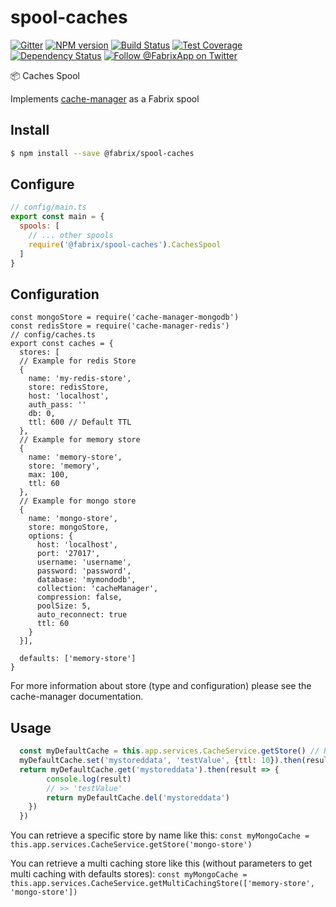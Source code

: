 # spool-caches

[![Gitter][gitter-image]][gitter-url]
[![NPM version][npm-image]][npm-url]
[![Build Status][ci-image]][ci-url]
[![Test Coverage][coverage-image]][coverage-url]
[![Dependency Status][daviddm-image]][daviddm-url]
[![Follow @FabrixApp on Twitter][twitter-image]][twitter-url]

:package: Caches Spool

Implements [cache-manager](https://www.npmjs.com/package/cache-manager) as a Fabrix spool

## Install
```sh
$ npm install --save @fabrix/spool-caches
```

## Configure

```js
// config/main.ts
export const main = {
  spools: [
    // ... other spools
    require('@fabrix/spool-caches').CachesSpool
  ]
}
```

## Configuration

```
const mongoStore = require('cache-manager-mongodb')
const redisStore = require('cache-manager-redis')
// config/caches.ts
export const caches = {
  stores: [
  // Example for redis Store
  {
    name: 'my-redis-store',
    store: redisStore,
    host: 'localhost',
    auth_pass: ''
    db: 0,
    ttl: 600 // Default TTL
  },
  // Example for memory store
  {
    name: 'memory-store',
    store: 'memory',
    max: 100,
    ttl: 60
  },
  // Example for mongo store
  {
    name: 'mongo-store',
    store: mongoStore,
    options: {
      host: 'localhost',
      port: '27017',
      username: 'username',
      password: 'password',
      database: 'mymondodb',
      collection: 'cacheManager',
      compression: false,
      poolSize: 5,
      auto_reconnect: true
      ttl: 60
    }
  }],

  defaults: ['memory-store']
}
```

For more information about store (type and configuration) please see the cache-manager documentation.

## Usage

```JavaScript
  const myDefaultCache = this.app.services.CacheService.getStore() // Return the first store into defaults config
  myDefaultCache.set('mystoreddata', 'testValue', {ttl: 10}).then(result => {
  return myDefaultCache.get('mystoreddata').then(result => {
        console.log(result)
        // >> 'testValue'
        return myDefaultCache.del('mystoreddata')
    })
  })

```

You can retrieve a specific store by name like this: 
`const myMongoCache = this.app.services.CacheService.getStore('mongo-store')`

You can retrieve a multi caching store like this (without parameters to get multi caching with defaults stores): 
`const myMongoCache = this.app.services.CacheService.getMultiCachingStore(['memory-store', 'mongo-store'])`

[npm-image]: https://img.shields.io/npm/v/@fabrix/spool-caches.svg?style=flat-square
[npm-url]: https://npmjs.org/package/@fabrix/spool-caches
[ci-image]: https://img.shields.io/circleci/project/github/fabrix-app/spool-caches/master.svg
[ci-url]: https://circleci.com/gh/fabrix-app/spool-caches/tree/master
[daviddm-image]: http://img.shields.io/david/fabrix-app/spool-caches.svg?style=flat-square
[daviddm-url]: https://david-dm.org/fabrix-app/spool-caches
[gitter-image]: http://img.shields.io/badge/+%20GITTER-JOIN%20CHAT%20%E2%86%92-1DCE73.svg?style=flat-square
[gitter-url]: https://gitter.im/fabrix-app/fabrix
[twitter-image]: https://img.shields.io/twitter/follow/FabrixApp.svg?style=social
[twitter-url]: https://twitter.com/FabrixApp
[coverage-image]: https://img.shields.io/codeclimate/coverage/github/fabrix-app/spool-caches.svg?style=flat-square
[coverage-url]: https://codeclimate.com/github/fabrix-app/spool-caches/coverage

